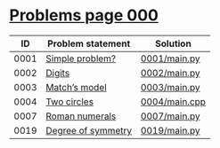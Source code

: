 # [Problems page 000](https://www.e-olymp.com/en/problems?page=0)


| ID   | Problem statement                                            | Solution                       |
|------|--------------------------------------------------------------|--------------------------------|
| 0001 | [Simple problem?](https://www.e-olymp.com/en/problems/1)     | [0001/main.py](0001/main.py)   |
| 0002 | [Digits](https://www.e-olymp.com/en/problems/2)              | [0002/main.py](0002/main.py)   |
| 0003 | [Match’s model](https://www.e-olymp.com/en/problems/3)       | [0003/main.py](0003/main.py)   |
| 0004 | [Two circles](https://www.e-olymp.com/en/problems/4)         | [0004/main.cpp](0004/main.cpp) |
| 0007 | [Roman numerals](https://www.e-olymp.com/en/problems/7)      | [0007/main.py](0007/main.py)   |
| 0019 | [Degree of symmetry](https://www.e-olymp.com/en/problems/19) | [0019/main.py](0019/main.py)   |

